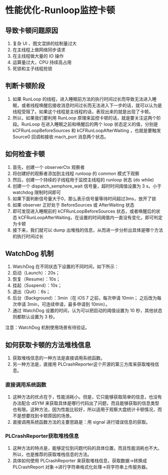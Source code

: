 # 性能优化-Runloop监控卡顿

## 导致卡顿问题原因

1. 复杂 UI 、图文混排的绘制量过大
2. 在主线程上做网络同步请求
3. 在主线程做大量的 IO 操作
4. 运算量过大，CPU 持续高占用
5. 死锁和主子线程抢锁

## 判断卡顿阶段

1. 如果 RunLoop 的线程，进入睡眠前方法的执行时间过长而导致无法进入睡眠，或者线程唤醒后接收消息时间过长而无法进入下一步的话，就可以认为是线程受阻了。如果这个线程是主线程的话，表现出来的就是出现了卡顿。
2. 所以，如果我们要利用 RunLoop 原理来监控卡顿的话，就是要关注这两个阶段。RunLoop 在进入睡眠之前和唤醒后的两个 loop 状态定义的值，分别是 kCFRunLoopBeforeSources 和 kCFRunLoopAfterWaiting ，也就是要触发 Source0 回调和接收 mach_port 消息两个状态。

## 如何检查卡顿

1. 首先，创建一个 observerCtx 观察者
2. 将创建好的观察者添加到主线程 runloop 的 common 模式下观察
3. 然后，创建一个持续的子线程用于监控主线程的 runloop 状态 (do while)
4. 创建一个 dispatch_semphore_wait 信号量，超时时间阈值设置为 3 s，小于 watchdog 限制时间即可
5. 如果下面判断信号量大于0，那么表示信号量等待时间超过3ms，放开了锁
6. 如果 observer 正好处于 BeforeSources 或 AfterWaiting 状态
7. 即可发现进入睡眠前的 kCFRunLoopBeforeSources 状态，或者唤醒后的状态 kCFRunLoopAfterWaiting，在设置的时间阈值内一直没有变化，即可判定为卡顿
8. 接下来，我们就可以 dump 出堆栈的信息，从而进一步分析出具体是哪个方法的执行时间过长

## WatchDog 机制

1. WatchDog 在不同状态下设置的不同时间，如下所示：
2. 启动（Launch）：20s；
3. 恢复（Resume）：10s；
4. 挂起（Suspend）：10s；
5. 退出（Quit）：6s；
6. 后台（Background）：3min（在 iOS 7 之前，每次申请 10min； 之后改为每次申请 3min，可连续申请，最多申请到 10min）。
7. 通过 WatchDog 设置的时间，认为可以把启动的阈值设置为 10 秒，其他状态则都默认设置为 3 秒。

注意：WatchDog 机制使用场景有待验证。

## 如何获取卡顿的方法堆栈信息

1. 获取堆栈信息的一种方法是直接调用系统函数。
2. 另一种方法是，直接用 PLCrashReporter这个开源的第三方库来获取堆栈信息。

### 直接调用系统函数

1. 这种方法的优点在于，性能消耗小。但是，它只能够获取简单的信息，也没有办法配合 dSYM 来获取具体是哪行代码出了问题，而且能够获取的信息类型也有限。这种方法，因为性能比较好，所以适用于观察大盘统计卡顿情况，而不是想要找到卡顿原因的场景。
2. 直接调用系统函数方法的主要思路是：用 signal 进行错误信息的获取。

### PLCrashReporter获取堆栈信息

1. 这种方法的特点是，能够定位到问题代码的具体位置，而且性能消耗也不大。所以，也是推荐的获取堆栈信息的方法。
2. 具体如何使用 PLCrashReporter 来获取堆栈信息，获取数据->转换成 PLCrashReport 对象->进行字符串格式化处理->将字符串上传服务器。